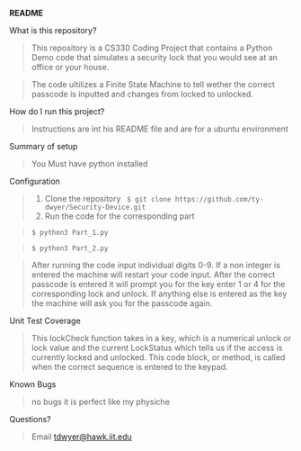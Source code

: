 **README**
          
What is this repository?
> This repository is a CS330 Coding Project that contains a Python Demo code that simulates a security lock that you would see at an office or your house.


> The code ultilizes a Finite State Machine to tell wether the correct passcode is inputted and changes from locked to unlocked.
 
How do I run this project?
> Instructions are int his README file and are for a ubuntu environment

Summary of setup
> You Must have python installed

Configuration
> 1. Clone the repository
       ```  $ git clone https://github.com/ty-dwyer/Security-Device.git ```
> 2. Run the code for the corresponding part

>```$ python3 Part_1.py```

>```$ python3 Part_2.py```

>After running the code input individual digits 0-9. If a non integer is entered the machine will restart your code input. After the correct passcode is entered it will prompt you for the key enter 1 or 4 for the corresponding lock and unlock. If anything else is entered as the key the machine will ask you for the passcode again.

Unit Test Coverage
>This lockCheck function takes in a key, which is a numerical unlock or lock value and the current LockStatus which tells us if the access is currently locked and unlocked. This code block, or method, is called when the correct sequence is entered to the keypad.

Known Bugs
>no bugs it is perfect like my physiche

Questions?
>Email tdwyer@hawk.iit.edu
